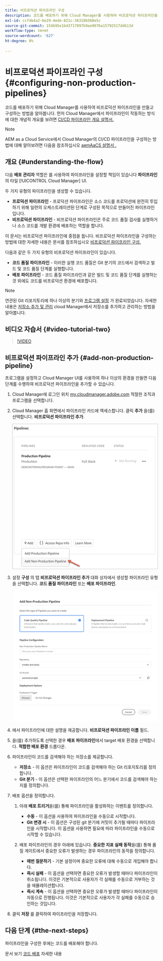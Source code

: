 ```yaml
---
title: 비프로덕션 파이프라인 구성
description: 코드를 배포하기 위해 Cloud Manager를 사용하여 비프로덕션 파이프라인을 만들고 구성하는 방법을 알아봅니다.
exl-id: ccf4b4a2-6e29-4ede-821c-36318b568e5c
source-git-commit: 154b95e1b43717097b9ae9076a15792517dd613d
workflow-type: tm+mt
source-wordcount: '627'
ht-degree: 0%

---
```


# 비프로덕션 파이프라인 구성 {#configuring-non-production-pipelines}

코드를 배포하기 위해 Cloud Manager를 사용하여 비프로덕션 파이프라인을 만들고 구성하는 방법을 알아봅니다. 먼저 Cloud Manager에서 파이프라인이 작동하는 방식에 대한 개념적 개요를 보려면 [CI/CD 파이프라인 개요 설명서.](ci-cd-pipeline.md)

>[!NOTE]
>
>AEM as a Cloud Service에서 Cloud Manager의 CI/CD 파이프라인을 구성하는 방법에 대해 알아보려면 다음을 참조하십시오 [aemAaCS 설명서 .](https://experienceleague.adobe.com/docs/experience-manager-cloud-service/implementing/using-cloud-manager/configure-pipeline.html#using-cloud-manager)

## 개요 {#understanding-the-flow}

다음 **배포 관리자** 역할은 를 사용하여 파이프라인을 설정할 책임이 있습니다 **파이프라인** 의 타일 [!UICONTROL Cloud Manager] UI.

두 가지 유형의 파이프라인을 생성할 수 있습니다.

* **프로덕션 파이프라인** - 프로덕션 파이프라인은 소스 코드를 프로덕션에 완전히 투입하기 위해 일련의 오케스트레이션된 단계로 구성된 목적으로 만들어진 파이프라인입니다.
* **비프로덕션 파이프라인** - 비프로덕션 파이프라인은 주로 코드 품질 검사를 실행하거나 소스 코드를 개발 환경에 배포하는 역할을 합니다.

이 문서는 비프로덕션 파이프라인에 중점을 둡니다. 비프로덕션 파이프라인을 구성하는 방법에 대한 자세한 내용은 문서를 참조하십시오 [비프로덕션 파이프라인 구성.](configuring-non-production-pipelines.md)

다음과 같은 두 가지 유형의 비프로덕션 파이프라인이 있습니다.

* **코드 품질 파이프라인** - 이러한 실행 코드 품질은 Git 분기의 코드에서 검색하고 빌드 및 코드 품질 단계를 실행합니다.
* **배포 파이프라인** - 코드 품질 파이프라인과 같은 빌드 및 코드 품질 단계를 실행하는 것 외에도 코드를 비프로덕션 환경에 배포합니다.

>[!NOTE]
>
>연관된 Git 리포지토리에 하나 이상의 분기와 [프로그램 설정](setting-up-program.md) 가 완료되었습니다. 자세한 내용은 [저장소 추가 및 관리](cloud-manager-repositories.md) cloud Manager에서 저장소를 추가하고 관리하는 방법을 알아봅니다.

## 비디오 자습서 {#video-tutorial-two}

>[!VIDEO](https://video.tv.adobe.com/v/26316/)

## 비프로덕션 파이프라인 추가 {#add-non-production-pipeline}

프로그램을 설정하고 Cloud Manager UI를 사용하여 하나 이상의 환경을 만들면 다음 단계를 수행하여 비프로덕션 파이프라인을 추가할 수 있습니다.

1. Cloud Manager에 로그인 위치 [my.cloudmanager.adobe.com](https://my.cloudmanager.adobe.com) 적절한 조직과 프로그램을 선택합니다.

1. Cloud Manager 홈 화면에서 파이프라인 카드에 액세스합니다. 클릭 **추가** 을(를) 선택합니다. **비프로덕션 파이프라인 추가**.

   ![비프로덕션 파이프라인 추가](/help/using/assets/configure-pipelines/nonprod-pipeline-add1.png)

1. 설정 **구성** 의 탭 **비프로덕션 파이프라인 추가** 대화 상자에서 생성할 파이프라인 유형을 선택합니다. **코드 품질 파이프라인** 또는 **배포 파이프라인**.


   ![파이프라인 유형 선택](/help/using/assets/configure-pipelines/add-non-production-pipeline.png)

1. 에서 파이프라인에 대한 설명을 제공합니다. **비프로덕션 파이프라인 이름** 필드.

1. 을(를) 추가하도록 선택한 경우 **배포 파이프라인**&#x200B;에서 target 배포 환경을 선택합니다. **적합한 배포 환경** 드롭다운.

1. 파이프라인이 코드를 검색해야 하는 저장소를 제공합니다.

   * **저장소** - 이 옵션은 파이프라인이 코드를 검색해야 하는 Git 리포지토리를 정의합니다.
   * **Git 분기** - 이 옵션은 선택한 파이프라인의 어느 분기에서 코드를 검색해야 하는지를 정의합니다.

1. 배포 옵션을 정의합니다.

   1. 아래 **배포 트리거**&#x200B;을(를) 통해 파이프라인을 활성화하는 이벤트를 정의합니다.

      * **수동** - 이 옵션을 사용하여 파이프라인을 수동으로 시작합니다.
      * **Git 변경 시** - 이 옵션은 구성된 git 분기에 커밋이 추가될 때마다 파이프라인을 시작합니다. 이 옵션을 사용하면 필요에 따라 파이프라인을 수동으로 시작할 수 있습니다.
   1. 배포 파이프라인의 경우 아래에 있습니다. **중요한 지표 실패 동작**&#x200B;을(를) 통해 품질 게이트에서 중요한 오류가 발생하는 경우 파이프라인의 동작을 정의합니다.

      * **매번 질문하기** - 기본 설정이며 중요한 오류에 대해 수동으로 개입해야 합니다.
      * **즉시 실패** - 이 옵션을 선택하면 중요한 오류가 발생할 때마다 파이프라인이 취소됩니다. 이것은 기본적으로 사용자가 각 실패를 수동으로 거부하는 것을 에뮬레이션합니다.
      * **즉시 계속** - 이 옵션을 선택하면 중요한 오류가 발생할 때마다 파이프라인이 자동으로 진행됩니다. 이것은 기본적으로 사용자가 각 실패를 수동으로 승인하는 것입니다.


1. 클릭 **저장** 를 클릭하여 파이프라인을 저장합니다.

## 다음 단계 {#the-next-steps}

파이프라인을 구성한 후에는 코드를 배포해야 합니다.

문서 보기 [코드 배포](deploying-code.md) 자세한 내용
